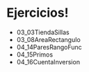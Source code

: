# Ejercicios!

- 03_03TiendaSillas
- 03_08AreaRectangulo
- 04_14ParesRangoFunc
- 04_15Primos
- 04_16CuentaInversion